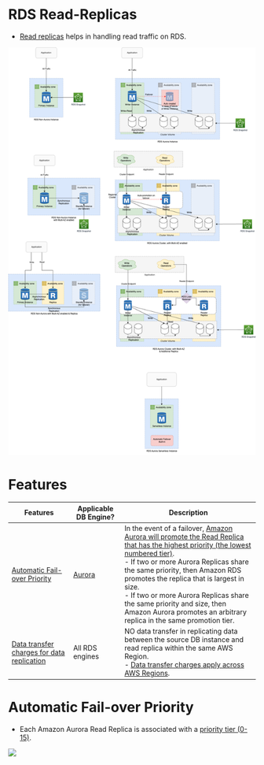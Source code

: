 # RDS Read-Replicas
- [Read replicas](https://aws.amazon.com/rds/features/read-replicas/) helps in handling read traffic on RDS.

![img.png](assets/Multi-AZ/RDS-Multi-AZ-Replica.drawio.png)

# Features

| Features                                                                                                        | Applicable DB Engine?            | Description                                                                                                                                                                                                                                                                                                                                                                                                                                                                                          |
|-----------------------------------------------------------------------------------------------------------------|----------------------------------|------------------------------------------------------------------------------------------------------------------------------------------------------------------------------------------------------------------------------------------------------------------------------------------------------------------------------------------------------------------------------------------------------------------------------------------------------------------------------------------------------|
| [Automatic Fail-over Priority](https://aws.amazon.com/blogs/aws/additional-failover-control-for-amazon-aurora/) | [Aurora](AmazonAurora/Readme.md) | In the event of a failover, [Amazon Aurora will promote the Read Replica that has the highest priority (the lowest numbered tier)](https://aws.amazon.com/blogs/aws/additional-failover-control-for-amazon-aurora/).<br/>- If two or more Aurora Replicas share the same priority, then Amazon RDS promotes the replica that is largest in size.<br/>- If two or more Aurora Replicas share the same priority and size, then Amazon Aurora promotes an arbitrary replica in the same promotion tier. |
| [Data transfer charges for data replication](https://aws.amazon.com/rds/faqs/)                                                                      | All RDS engines                  | NO data transfer in replicating data between the source DB instance and read replica within the same AWS Region.<br/>- [Data transfer charges apply across AWS Regions](https://aws.amazon.com/rds/faqs/).                                                                                                                                                                                                                                                                                           |

# Automatic Fail-over Priority
- Each Amazon Aurora Read Replica is associated with a [priority tier (0-15)](https://aws.amazon.com/blogs/aws/additional-failover-control-for-amazon-aurora/).

![](https://media.amazonwebservices.com/blog/2016/aurora_set_failover_priority_1.png)
